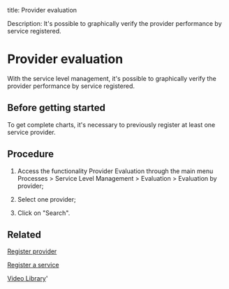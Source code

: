 title: Provider evaluation

Description: It's possible to graphically verify the provider performance by service registered.
# Provider evaluation
With the service level management, it's possible to graphically verify the provider performance by service registered.

Before getting started
--------------------------

To get complete charts, it's necessary to previously register at least one
service provider.

Procedure
-------------

1.  Access the functionality Provider Evaluation through the main menu Processes
    \> Service Level Management \> Evaluation \> Evaluation by provider;

2.  Select one provider;

3.  Click on "Search".

Related
-----------

[Register provider](/en-us/citsmart-platform-9/processes/portfolio-and-catalog/configuration/register-provider.html)

[Register a service](/en-us/citsmart-platform-9/processes/portfolio-and-catalog/use/register-a-service.html)

<i class='fa fa-youtube-play  fa-2x' style='color:#97ce17;vertical-align: middle;'> </i> [Video Library](https://www.youtube.com/playlist?list=PLB5qK2uzf2RNz3E16sjg5mfdugX2Ia9jZ)'

<!-- !!! tip "About"

    <b>Product/Version:</b> CITSmart | 9.00 &nbsp;&nbsp;
    <b>Updated:</b>01/04/2019 – Larissa Lourenço

